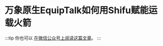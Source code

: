 # 万象原生EquipTalk如何用Shifu赋能运载火箭

:::tip
你也可以 [在微信公众号上阅读这篇文章](https://mp.weixin.qq.com/s/T-_o2072dk5X0X4NChXUpA)。
:::
